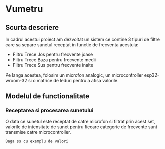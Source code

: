 # Vumetru 
## Scurta descriere

In cadrul acestui proiect am dezvoltat un sistem ce contine 3 tipuri de filtre care sa separe sunetul receptat in functie de frecventa acestuia:
- Filtru Trece Jos pentru frecvente joase
- Filtru Trece Baza pentru frecvente medii
- Filtru Trece Sus pentru frecvente inalte

Pe langa acestea, folosim un microfon analogic, un microcontroller esp32-wroom-32 si o matrice de leduri pentru a afisa valorile.

## Modelul de functionalitate

### Receptarea si procesarea sunetului

O data ce sunetul este receptat de catre microfon si filtrat prin acest set, valorile de intensitate de sunet pentru fiecare categorie de frecvente sunt transmise catre microcontroller.

```
Baga ss cu exemplu de valori
```

